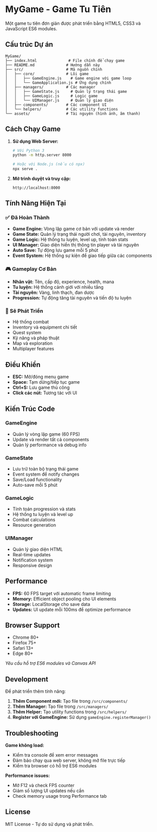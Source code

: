 # MyGame - Game Tu Tiên

Một game tu tiên đơn giản được phát triển bằng HTML5, CSS3 và JavaScript ES6 modules.

## Cấu trúc Dự án

```
MyGame/
├── index.html              # File chính để chạy game
├── README.md              # Hướng dẫn này
├── src/                   # Mã nguồn chính
│   ├── core/              # Lõi game
│   │   ├── GameEngine.js    # Game engine với game loop
│   │   └── GameApplication.js # Ứng dụng chính
│   ├── managers/          # Các manager
│   │   ├── GameState.js     # Quản lý trạng thái game
│   │   ├── GameLogic.js     # Logic game
│   │   └── UIManager.js     # Quản lý giao diện
│   ├── components/        # Các component UI
│   └── helpers/           # Các utility functions
└── assets/                # Tài nguyên (hình ảnh, âm thanh)
```

## Cách Chạy Game

1. **Sử dụng Web Server:**
   ```bash
   # Với Python 3
   python -m http.server 8000
   
   # Hoặc với Node.js (nếu có npx)
   npx serve .
   ```

2. **Mở trình duyệt và truy cập:**
   ```
   http://localhost:8000
   ```

## Tính Năng Hiện Tại

### ✅ Đã Hoàn Thành
- **Game Engine:** Vòng lặp game cơ bản với update và render
- **Game State:** Quản lý trạng thái người chơi, tài nguyên, inventory
- **Game Logic:** Hệ thống tu luyện, level up, tính toán stats
- **UI Manager:** Giao diện hiển thị thông tin player và tài nguyên
- **Auto Save:** Tự động lưu game mỗi 5 phút
- **Event System:** Hệ thống sự kiện để giao tiếp giữa các components

### 🎮 Gameplay Cơ Bản
- **Nhân vật:** Tên, cấp độ, experience, health, mana
- **Tu luyện:** Hệ thống cảnh giới với nhiều tầng
- **Tài nguyên:** Vàng, linh thạch, đan dược
- **Progression:** Tự động tăng tài nguyên và tiến độ tu luyện

### 🎯 Sẽ Phát Triển
- Hệ thống combat
- Inventory và equipment chi tiết
- Quest system
- Kỹ năng và pháp thuật
- Map và exploration
- Multiplayer features

## Điều Khiển

- **ESC:** Mở/đóng menu game
- **Space:** Tạm dừng/tiếp tục game
- **Ctrl+S:** Lưu game thủ công
- **Click các nút:** Tương tác với UI

## Kiến Trúc Code

### GameEngine
- Quản lý vòng lặp game (60 FPS)
- Update và render tất cả components
- Quản lý performance và debug info

### GameState  
- Lưu trữ toàn bộ trạng thái game
- Event system để notify changes
- Save/Load functionality
- Auto-save mỗi 5 phút

### GameLogic
- Tính toán progression và stats
- Hệ thống tu luyện và level up
- Combat calculations
- Resource generation

### UIManager
- Quản lý giao diện HTML
- Real-time updates
- Notification system
- Responsive design

## Performance

- **FPS:** 60 FPS target với automatic frame limiting
- **Memory:** Efficient object pooling cho UI elements
- **Storage:** LocalStorage cho save data
- **Updates:** UI update mỗi 100ms để optimize performance

## Browser Support

- Chrome 80+
- Firefox 75+
- Safari 13+
- Edge 80+

*Yêu cầu hỗ trợ ES6 modules và Canvas API*

## Development

Để phát triển thêm tính năng:

1. **Thêm Component mới:** Tạo file trong `/src/components/`
2. **Thêm Manager:** Tạo file trong `/src/managers/`
3. **Thêm Helper:** Tạo utility functions trong `/src/helpers/`
4. **Register với GameEngine:** Sử dụng `gameEngine.registerManager()`

## Troubleshooting

**Game không load:**
- Kiểm tra console để xem error messages
- Đảm bảo chạy qua web server, không mở file trực tiếp
- Kiểm tra browser có hỗ trợ ES6 modules

**Performance issues:**
- Mở F12 và check FPS counter
- Giảm số lượng UI updates nếu cần
- Check memory usage trong Performance tab

## License

MIT License - Tự do sử dụng và phát triển.
